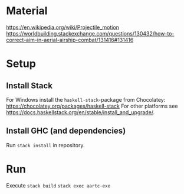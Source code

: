 # Material

https://en.wikipedia.org/wiki/Projectile_motion
https://worldbuilding.stackexchange.com/questions/130432/how-to-correct-aim-in-aerial-airship-combat/131416#131416

# Setup

## Install Stack
For Windows install the `haskell-stack`-package from Chocolatey: https://chocolatey.org/packages/haskell-stack
For other platforms see https://docs.haskellstack.org/en/stable/install_and_upgrade/.

## Install GHC (and dependencies)
Run `stack install` in repository.

# Run
Execute `stack build` `stack exec aartc-exe`
